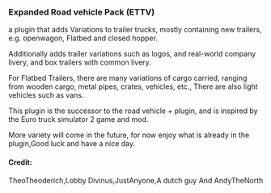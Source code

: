### Expanded Road vehicle Pack (ETTV)
 a plugin that adds Variations to trailer trucks, mostly containing new trailers, e.g. openwagon, Flatbed and closed hopper.

Additionally adds trailer variations such as logos, and real-world company livery, and box trailers with common livery.

For Flatbed Trailers, there are many variations of cargo carried, ranging from wooden cargo, metal pipes, crates, vehicles, etc., There are also light vehicles such as vans.

This plugin is the successor to the road vehicle + plugin, and is inspired by the Euro truck simulator 2 game and mod.

More variety will come in the future, for now enjoy what is already in the plugin,Good luck and have a nice day.




#### Credit:
TheoTheoderich,Lobby Divinus,JustAnyone,A dutch guy And AndyTheNorth
